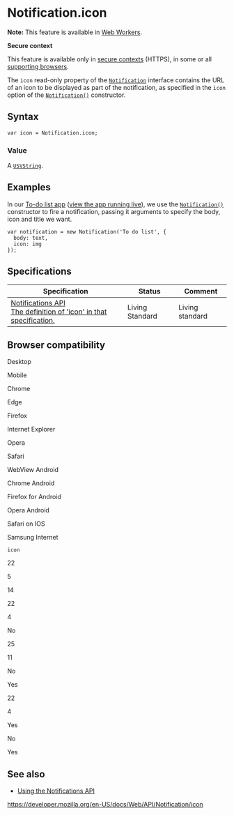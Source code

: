 # Notification.icon

**Note:** This feature is available in [Web Workers](../web_workers_api).

**Secure context**

This feature is available only in [secure contexts](https://developer.mozilla.org/en-US/docs/Web/Security/Secure_Contexts) (HTTPS), in some or all [supporting browsers](#browser_compatibility).

The `icon` read-only property of the [`Notification`](../notification) interface contains the URL of an icon to be displayed as part of the notification, as specified in the `icon` option of the [`Notification()`](notification) constructor.

## Syntax

    var icon = Notification.icon;

### Value

A [`USVString`](../usvstring).

## Examples

In our [To-do list app](https://github.com/mdn/to-do-notifications/tree/gh-pages) ([view the app running live](https://mdn.github.io/to-do-notifications/)), we use the [`Notification()`](notification) constructor to fire a notification, passing it arguments to specify the body, icon and title we want.

    var notification = new Notification('To do list', {
      body: text,
      icon: img
    });

## Specifications

<table><thead><tr class="header"><th>Specification</th><th>Status</th><th>Comment</th></tr></thead><tbody><tr class="odd"><td><a href="https://notifications.spec.whatwg.org/#dom-notification-icon">Notifications API<br />
<span class="small">The definition of 'icon' in that specification.</span></a></td><td><span class="spec-living">Living Standard</span></td><td>Living standard</td></tr></tbody></table>

## Browser compatibility

Desktop

Mobile

Chrome

Edge

Firefox

Internet Explorer

Opera

Safari

WebView Android

Chrome Android

Firefox for Android

Opera Android

Safari on IOS

Samsung Internet

`icon`

22

5

14

22

4

No

25

11

No

Yes

22

4

Yes

No

Yes

## See also

- [Using the Notifications API](../notifications_api/using_the_notifications_api)

<a href="https://developer.mozilla.org/en-US/docs/Web/API/Notification/icon" class="_attribution-link">https://developer.mozilla.org/en-US/docs/Web/API/Notification/icon</a>
